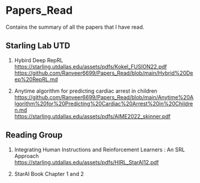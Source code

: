 # Papers_Read
Contains the summary of all the papers that I have read.

## Starling Lab UTD
1. Hybird Deep RepRL <br>
https://starling.utdallas.edu/assets/pdfs/Kokel_FUSION22.pdf <br>
https://github.com/Ranveer6699/Papers_Read/blob/main/Hybrid%20Deep%20RepRL.md

2. Anytime algorithm for predicting cardiac arrest in children
https://github.com/Ranveer6699/Papers_Read/blob/main/Anytime%20Algorithm%20for%20Predicting%20Cardiac%20Arrest%20in%20Children.md <br>
https://starling.utdallas.edu/assets/pdfs/AIME2022_skinner.pdf

## Reading Group
1. Integrating Human Instructions and Reinforcement Learners : An
SRL Approach <br>
https://starling.utdallas.edu/assets/pdfs/HIRL_StarAI12.pdf

3. StarAI Book 
Chapter 1 and 2

